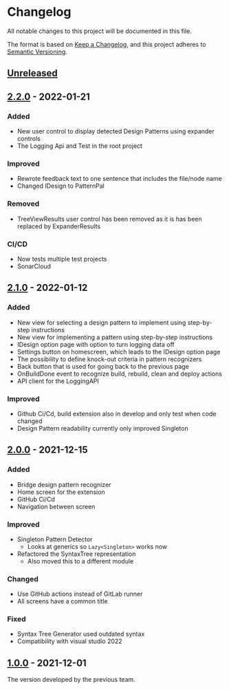 # Changelog

All notable changes to this project will be documented in this file.

The format is based on [Keep a Changelog](https://keepachangelog.com/en/1.0.0/), and this project adheres
to [Semantic Versioning](https://semver.org/spec/v2.0.0.html).

## [Unreleased]

## [2.2.0] - 2022-01-21

### Added

-   New user control to display detected Design Patterns using expander controls 
-   The Logging Api and Test in the root project

### Improved

-   Rewrote feedback text to one sentence that includes the file/node name
-   Changed IDesign to PatternPal

### Removed

-   TreeViewResults user control has been removed as it is has been replaced by ExpanderResults

### CI/CD

-   Now tests multiple test projects
-   SonarCloud

## [2.1.0] - 2022-01-12

### Added

-   New view for selecting a design pattern to implement using step-by-step instructions
-   New view for implementing a pattern using step-by-step instructions
-   IDesign option page with option to turn logging data off
-   Settings button on homescreen, which leads to the IDesign option page
-   The possibility to define knock-out criteria in pattern recognizers
-   Back button that is used for going back to the previous page
-   OnBuildDone event to recognize build, rebuild, clean and deploy actions
-   API client for the LoggingAPI

### Improved

-   Github Ci/Cd, build extension also in develop and only test when code changed
-   Design Pattern readability currently only improved Singleton

## [2.0.0] - 2021-12-15

### Added

-   Bridge design pattern recognizer
-   Home screen for the extension
-   GitHub Ci/Cd
-   Navigation between screen

### Improved

-   Singleton Pattern Detector
    -   Looks at generics so `Lazy<Singleton>` works now
-   Refactored the SyntaxTree representation
    -   Also moved this to a different module

### Changed

-   Use GitHub actions instead of GitLab runner
-   All screens have a common title

### Fixed

-   Syntax Tree Generator used outdated syntax
-   Compatibility with visual studio 2022

## [1.0.0] - 2021-12-01

The version developed by the previous team.

[Unreleased]: https://github.com/PatternPal/PatternPal/compare/v2.2.0...HEAD

[2.2.0]: https://github.com/PatternPal/PatternPal/compare/v2.1.0...v2.2.0

[2.1.0]: https://github.com/PatternPal/PatternPal/compare/v2.0.0...v2.1.0

[2.0.0]: https://github.com/PatternPal/PatternPal/compare/v1.0.0...v2.0.0

[1.0.0]: https://github.com/PatternPal/PatternPal/releases/tag/v1.0.0
